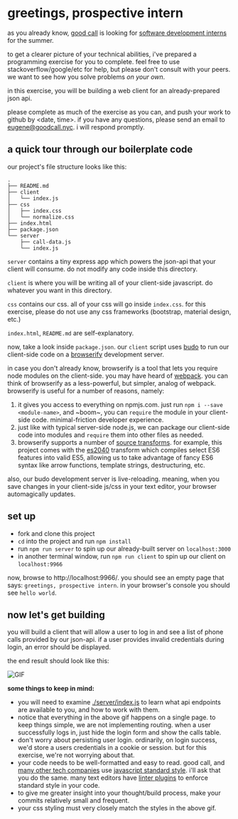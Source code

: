 # greetings, prospective intern

as you already know, [good call](https://goodcall.nyc) is looking for [software development interns](https://gist.github.com/data-doge/99a37c98b7e5339d4189b0b16852e52f) for the summer.

to get a clearer picture of your technical abilities, i've prepared a programming exercise for you to complete. feel free to use stackoverflow/google/etc for help, but please don't consult with your peers. we want to see how you solve problems _on your own_.

in this exercise, you will be building a web client for an already-prepared json api.

please complete as much of the exercise as you can, and push your work to github by <date, time>. if you have any questions, please send an email to eugene@goodcall.nyc. i will respond promptly.

## a quick tour through our boilerplate code

our project's file structure looks like this:

```
.
├── README.md
├── client
│   └── index.js
├── css
│   ├── index.css
│   └── normalize.css
├── index.html
├── package.json
└── server
    ├── call-data.js
    └── index.js
```

`server` contains a tiny express app which powers the json-api that your client will consume. do not modify any code inside this directory.

`client` is where you will be writing all of your client-side javascript. do whatever you want in this directory.

`css` contains our css. all of your css will go inside `index.css`. for this exercise, please do not use any css frameworks (bootstrap, material design, etc.)

`index.html`, `README.md` are self-explanatory.

now, take a look inside `package.json`. our `client` script uses [budo](https://github.com/mattdesl/budo) to run our client-side code on a [browserify](https://github.com/substack/node-browserify) development server.

in case you don't already know, browserify is a tool that lets you require node modules on the client-side. you may have heard of [webpack](https://github.com/webpack/webpack). you can think of browserify as a less-powerful, but simpler, analog of webpack. browserify is  useful for a number of reasons, namely:

1. it gives you access to everything on npmjs.com. just run `npm i --save <module-name>`, and ~boom~, you can `require` the module in your client-side code. minimal-friction developer experience.
2. just like with typical server-side node.js, we can package our client-side code into modules and `require` them into other files as needed.
3. browserify supports a number of [source transforms](https://github.com/substack/node-browserify/wiki/list-of-transforms). for example, this project comes with the [es2040](https://github.com/ahdinosaur/es2040) transform which compiles select ES6 features into valid ES5, allowing us to take advantage of fancy ES6 syntax like arrow functions, template strings, destructuring, etc.

also, our budo development server is live-reloading. meaning, when you save changes in your client-side js/css in your text editor, your browser automagically updates.

## set up

- fork and clone this project
- `cd` into the project and run `npm install`
- run `npm run server` to spin up our already-built server on `localhost:3000`
- in another terminal window, run `npm run client` to spin up our client on `localhost:9966`

now, browse to http://localhost:9966/. you should see an empty page that says: `greetings, prospective intern`. in your browser's console you should see `hello world`.

## now let's get building

you will build a client that will allow a user to log in and see a list of phone calls provided by our json-api. if a user provides invalid credentials during login, an error should be displayed.

the end result should look like this:

![GIF](http://g.recordit.co/IBM8wHkWaF.gif)

**some things to keep in mind:**

- you will need to examine [./server/index.js](./server/index.js) to learn what api endpoints are available to you, and how to work with them.
- notice that everything in the above gif happens on a single page. to keep things simple, we are not implementing routing. when a user successfully logs in, just hide the login form and show the calls table.
- don't worry about persisting user login. ordinarily, on login success, we'd store a users credentials in a cookie or session. but for this exercise, we're not worrying about that.
- your code needs to be well-formatted and easy to read. good call, and [many other tech companies](https://standardjs.com/#who-uses-javascript-standard-style) use [javascript standard style](https://standardjs.com). i'll ask that you do the same. many text editors have [linter plugins](https://github.com/feross/standard#are-there-text-editor-plugins) to enforce standard style in your code.
- to give me greater insight into your thought/build process, make your commits relatively small and frequent.
- your css styling must very closely match the styles in the above gif.
